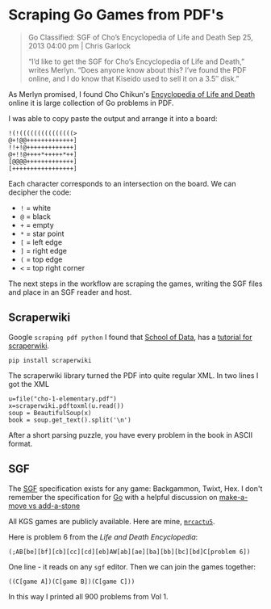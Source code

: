 # Scraping Go Games from PDF's

> Go Classified: SGF of Cho’s Encyclopedia of Life and Death
> Sep 25, 2013 04:00 pm | Chris Garlock
> 
> 
> “I’d like to get the SGF for Cho’s Encyclopedia of Life and Death,” writes Merlyn. “Does anyone know about this? I’ve found the PDF online, and I do know that Kiseido used to sell it on a 3.5″ disk.”

As Merlyn promised, I found Cho Chikun's [Encyclopedia of Life and Death](http://tsumego.tasuki.org/books/cho-1-elementary.pdf) online it is large collection of Go problems in PDF.

I was able to copy paste the output and arrange it into a board:

    !(!(((((((((((((((> 
    @+!@@+++++++++++++] 
    !!+!@+++++++++++++] 
    @+!!@++++*+++++*++] 
    [@@@@+++++++++++++] 
    [+++++++++++++++++]

Each character corresponds to an intersection on the board.  We can decipher the code:

- `!` = white
- `@` = black
- `+` = empty
- `*` = star point
- `[` = left edge
- `]` = right edge
- `(` = top edge
- `<` = top right corner

The next steps in the workflow are scraping the games, writing the SGF files and place in an SGF reader and host.

## Scraperwiki

Google `scraping pdf python` I found that [School of Data](http://schoolofdata.org/), has a [tutorial for scraperwiki](http://schoolofdata.org/2013/08/16/scraping-pdfs-with-python-and-the-scraperwiki-module/).

    pip install scraperwiki

The scraperwiki library turned the PDF into quite regular XML.  In two lines I got the XML

    u=file("cho-1-elementary.pdf")
    x=scraperwiki.pdftoxml(u.read())
    soup = BeautifulSoup(x)
    book = soup.get_text().split('\n')

After a short parsing puzzle, you have every problem in the book in ASCII format.

## SGF

The [SGF](http://www.red-bean.com/sgf/) specification exists for any game: Backgammon, Twixt, Hex.  I don't remember the specification for [Go](http://www.red-bean.com/sgf/go.html) with a helpful discussion on [make-a-move vs add-a-stone](http://www.red-bean.com/sgf/ff5/m_vs_ax.htm)

All KGS games are publicly available.  Here are mine, [`mrcactu5`](http://www.gokgs.com/gameArchives.jsp?user=mrcactu5).

Here is problem 6 from the *Life and Death Encyclopedia*:

    (;AB[be][bf][cb][cc][cd][eb]AW[ab][ae][ba][bb][bc][bd]C[problem 6])

One line - it reads on any `sgf` editor.  Then we can join the games together:

    ((C[game A])(C[game B])(C[game C]))

In this way I printed all 900 problems from Vol 1.  